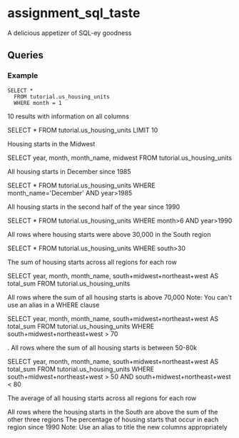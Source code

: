 # assignment_sql_taste
A delicious appetizer of SQL-ey goodness


## Queries

### Example

```
SELECT *
  FROM tutorial.us_housing_units
  WHERE month = 1
```

10 results with information on all columns

SELECT *
  FROM tutorial.us_housing_units LIMIT 10

Housing starts in the Midwest

SELECT year, month, month_name, midwest
  FROM tutorial.us_housing_units

All housing starts in December since 1985

SELECT *
  FROM tutorial.us_housing_units WHERE month_name='December' AND year>1985

All housing starts in the second half of the year since 1990


  SELECT *
  FROM tutorial.us_housing_units WHERE month>6 AND year>1990

All rows where housing starts were above 30,000 in the South region

  SELECT *
  FROM tutorial.us_housing_units WHERE south>30

The sum of housing starts across all regions for each row

  SELECT year, month, month_name, south+midwest+northeast+west AS total_sum
  FROM tutorial.us_housing_units
  

All rows where the sum of all housing starts is above 70,000 Note: You can't use an alias in a WHERE clause
  
  SELECT year, month, month_name, south+midwest+northeast+west AS total_sum
  FROM tutorial.us_housing_units WHERE south+midwest+northeast+west > 70

.
All rows where the sum of all housing starts is between 50-80k

  SELECT year, month, month_name, south+midwest+northeast+west AS total_sum
  FROM tutorial.us_housing_units WHERE south+midwest+northeast+west > 50 AND south+midwest+northeast+west < 80


The average of all housing starts across all regions for each row
  

  
All rows where the housing starts in the South are above the sum of the other three regions
The percentage of housing starts that occur in each region since 1990 Note: Use an alias to title the new columns appropriately
